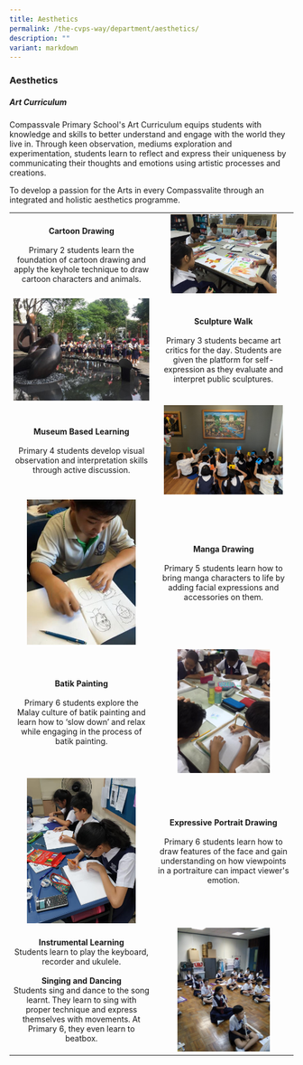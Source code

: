 ```yaml
---
title: Aesthetics
permalink: /the-cvps-way/department/aesthetics/
description: ""
variant: markdown
---
```

### **Aesthetics**
##### **Art Curriculum**

Compassvale Primary School's Art Curriculum equips students with knowledge and skills to better understand and engage with the world they live in. Through keen observation, mediums exploration and experimentation, students learn to reflect and express their uniqueness by communicating their thoughts and emotions using artistic processes and creations.

To develop a passion for the Arts in every Compassvalite through an integrated and holistic aesthetics programme.

|  |  |
|:---:|:---:|
| **Cartoon Drawing**<br><br>Primary 2 students learn the foundation of cartoon drawing and apply the keyhole technique to draw cartoon characters and animals. | <img src="/images/aesthetics1.jpg" style="width:80%"> |
| <img src="/images/aesthetics2.jpg" style="width:100%"> | **Sculpture Walk**<br><br>Primary 3 students became art critics for the day. Students are given the platform for self-expression as they evaluate and interpret public sculptures. |
| **Museum Based Learning** <br><br> Primary 4 students develop visual observation and interpretation skills through active discussion.  | <img src="/images/aesthetics3.jpg" style="width:90%"> |
| <img src="/images/aesthetics4.jpg" style="width:80%"> | **Manga Drawing**<br><br>Primary 5 students learn how to bring manga characters to life by adding facial expressions and accessories on them. |
| **Batik Painting** <br><br> Primary 6 students explore the Malay culture of batik painting and learn how to ‘slow down’ and relax while engaging in the process of batik painting. | <img src="/images/aesthetics5.jpg" style="width:70%"> |
| <img src="/images/aesthetics6.jpg" style="width:80%"> | **Expressive Portrait Drawing**<br><br>Primary 6 students learn how to draw features of the face and gain understanding on how viewpoints in a portraiture can impact viewer's emotion. |
| **Instrumental Learning**<br>Students learn to play the keyboard, recorder and ukulele.<br><br>**Singing and Dancing**<br>Students sing and dance to the song learnt. They learn to sing with proper technique and express themselves with movements.  At Primary 6, they even learn to beatbox.| <img src="/images/aesthetics7.jpg" style="width:70%"> |
